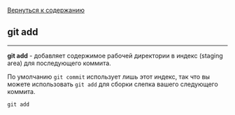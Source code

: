 [Вернуться к содержанию](./readme.md)

## git add

---

**git add** - добавляет содержимое рабочей директории в индекс (staging area) для последующего коммита.

По умолчанию `git commit` использует лишь этот индекс, так что вы можете использовать `git add` для сборки слепка вашего следующего коммита.

~~~
git add
~~~
